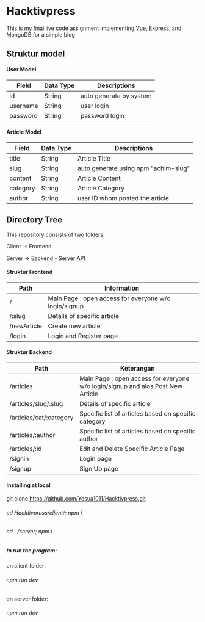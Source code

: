 # Hacktivpress
This is my final live code assignment implementing Vue, Express, and MongoDB for a simple blog

## Struktur model
#### User Model
Field | Data Type | Descriptions
--- | --- | ----
id | String | auto generate by system
username | String | user login
password | String | password login

#### Article Model
Field | Data Type | Descriptions
--- | --- | ----
title | String | Article Title
slug | String | auto generate using npm "achim-slug"
content | String | Article Content
category | String | Article Category
author | String | user ID whom posted the article

## Directory Tree
This repository consists of two folders:

Client -> Frontend

Server -> Backend - Server API

#### Struktur Frontend
Path | Information
--- | ---
/ | Main Page : open access for everyone w/o login/signup
/:slug | Details of specific article
/newArticle | Create new article
/login | Login and Register page

#### Struktur Backend
Path | Keterangan
--- | ---
/articles | Main Page : open access for everyone w/o login/signup and alos Post New Article
/articles/slug/:slug | Details of specific article
/articles/cat/:category | Specific list of articles based on specific category
/articles/:author | Specific list of articles based on specific author
/articles/:id | Edit and Delete Specific Article Page
/signin | Login page
/signup | Sign Up page


#### Installing at local
git clone https://github.com/Yosua1011/Hacktivpress.git

###### cd Hacktivpress/client/; npm i

###### cd ../server; npm i

##### to run the program:

on client folder:

###### npm run dev

on server folder:

###### npm run dev
